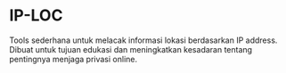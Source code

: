 # IP-LOC
Tools sederhana untuk melacak informasi lokasi berdasarkan IP address. Dibuat untuk tujuan edukasi dan meningkatkan kesadaran tentang pentingnya menjaga privasi online.
